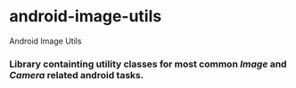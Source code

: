 # android-image-utils
Android Image Utils

<h3>Library containting utility classes for most common <i>Image</i> and <i>Camera</i> related android tasks.</h3>

